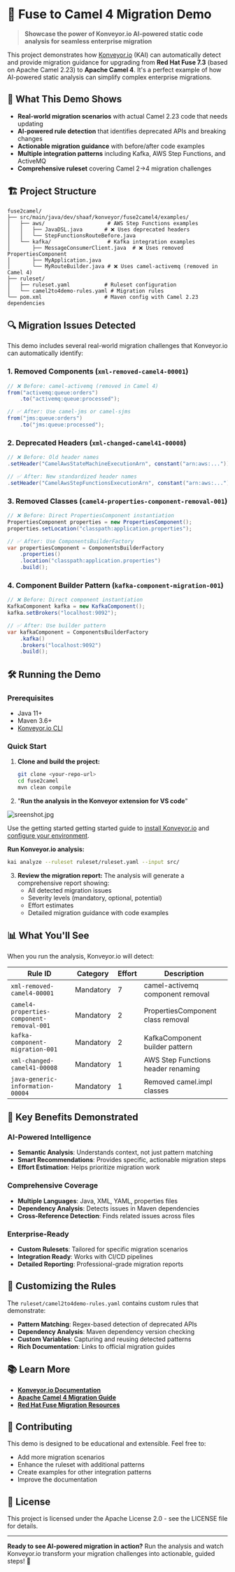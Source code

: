 # 🚀 Fuse to Camel 4 Migration Demo

> **Showcase the power of Konveyor.io AI-powered static code analysis for seamless enterprise migration**

This project demonstrates how [Konveyor.io](https://konveyor.io/) (KAI) can automatically detect and provide migration guidance for upgrading from **Red Hat Fuse 7.3** (based on Apache Camel 2.23) to **Apache Camel 4**. It's a perfect example of how AI-powered static analysis can simplify complex enterprise migrations.

## 🎯 What This Demo Shows

- **Real-world migration scenarios** with actual Camel 2.23 code that needs updating
- **AI-powered rule detection** that identifies deprecated APIs and breaking changes
- **Actionable migration guidance** with before/after code examples
- **Multiple integration patterns** including Kafka, AWS Step Functions, and ActiveMQ
- **Comprehensive ruleset** covering Camel 2→4 migration challenges

## 🏗️ Project Structure

```
fuse2camel/
├── src/main/java/dev/shaaf/konveyor/fuse2camel4/examples/
│   ├── aws/                    # AWS Step Functions examples
│   │   ├── JavaDSL.java       # ❌ Uses deprecated headers
│   │   └── StepFunctionsRouteBefore.java
│   └── kafka/                  # Kafka integration examples
│       ├── MessageConsumerClient.java  # ❌ Uses removed PropertiesComponent
│       ├── MyApplication.java
│       └── MyRouteBuilder.java # ❌ Uses camel-activemq (removed in Camel 4)
├── ruleset/
│   ├── ruleset.yaml           # Ruleset configuration
│   └── camel2to4demo-rules.yaml # Migration rules
└── pom.xml                    # Maven config with Camel 2.23 dependencies
```

## 🔍 Migration Issues Detected

This demo includes several real-world migration challenges that Konveyor.io can automatically identify:

### 1. **Removed Components** (`xml-removed-camel4-00001`)
```java
// ❌ Before: camel-activemq (removed in Camel 4)
from("activemq:queue:orders")
    .to("activemq:queue:processed");

// ✅ After: Use camel-jms or camel-sjms
from("jms:queue:orders")
    .to("jms:queue:processed");
```

### 2. **Deprecated Headers** (`xml-changed-camel41-00008`)
```java
// ❌ Before: Old header names
.setHeader("CamelAwsStateMachineExecutionArn", constant("arn:aws:..."))

// ✅ After: New standardized header names
.setHeader("CamelAwsStepFunctionsExecutionArn", constant("arn:aws:..."))
```

### 3. **Removed Classes** (`camel4-properties-component-removal-001`)
```java
// ❌ Before: Direct PropertiesComponent instantiation
PropertiesComponent properties = new PropertiesComponent();
properties.setLocation("classpath:application.properties");

// ✅ After: Use ComponentsBuilderFactory
var propertiesComponent = ComponentsBuilderFactory
    .properties()
    .location("classpath:application.properties")
    .build();
```

### 4. **Component Builder Pattern** (`kafka-component-migration-001`)
```java
// ❌ Before: Direct component instantiation
KafkaComponent kafka = new KafkaComponent();
kafka.setBrokers("localhost:9092");

// ✅ After: Use builder pattern
var kafkaComponent = ComponentsBuilderFactory
    .kafka()
    .brokers("localhost:9092")
    .build();
```

## 🛠️ Running the Demo

### Prerequisites
- Java 11+
- Maven 3.6+
- [Konveyor.io CLI](https://github.com/konveyor/kai/blob/main/docs/getting_started.md)

### Quick Start

1. **Clone and build the project:**
   ```bash
   git clone <your-repo-url>
   cd fuse2camel
   mvn clean compile
   ```

2. "**Run the analysis in the Konveyor extension for VS code**"

![sreenshot.jpg](.github/assets/sreenshot.jpg)

Use the getting started getting started guide to [install Konveyor.io](https://github.com/konveyor/kai/blob/main/docs/getting_started.md) 
and [configure your environment](https://github.com/konveyor/kai/blob/main/docs/getting_started.md#configure-your-environment).



**Run Konveyor.io analysis:**
   ```bash
   kai analyze --ruleset ruleset/ruleset.yaml --input src/
   ```

3. **Review the migration report:**
   The analysis will generate a comprehensive report showing:
   - All detected migration issues
   - Severity levels (mandatory, optional, potential)
   - Effort estimates
   - Detailed migration guidance with code examples

## 📊 What You'll See

When you run the analysis, Konveyor.io will detect:

| Rule ID | Category | Effort | Description |
|---------|----------|--------|-------------|
| `xml-removed-camel4-00001` | Mandatory | 7 | camel-activemq component removal |
| `camel4-properties-component-removal-001` | Mandatory | 2 | PropertiesComponent class removal |
| `kafka-component-migration-001` | Mandatory | 2 | KafkaComponent builder pattern |
| `xml-changed-camel41-00008` | Mandatory | 1 | AWS Step Functions header renaming |
| `java-generic-information-00004` | Mandatory | 1 | Removed camel.impl classes |

## 🎯 Key Benefits Demonstrated

### **AI-Powered Intelligence**
- **Semantic Analysis**: Understands context, not just pattern matching
- **Smart Recommendations**: Provides specific, actionable migration steps
- **Effort Estimation**: Helps prioritize migration work

### **Comprehensive Coverage**
- **Multiple Languages**: Java, XML, YAML, properties files
- **Dependency Analysis**: Detects issues in Maven dependencies
- **Cross-Reference Detection**: Finds related issues across files

### **Enterprise-Ready**
- **Custom Rulesets**: Tailored for specific migration scenarios
- **Integration Ready**: Works with CI/CD pipelines
- **Detailed Reporting**: Professional-grade migration reports

## 🔧 Customizing the Rules

The `ruleset/camel2to4demo-rules.yaml` contains custom rules that demonstrate:

- **Pattern Matching**: Regex-based detection of deprecated APIs
- **Dependency Analysis**: Maven dependency version checking
- **Custom Variables**: Capturing and reusing detected patterns
- **Rich Documentation**: Links to official migration guides

## 📚 Learn More

- **[Konveyor.io Documentation](https://github.com/konveyor/kai/blob/main/docs/getting_started.md)**
- **[Apache Camel 4 Migration Guide](https://camel.apache.org/manual/camel-4-migration-guide.html)**
- **[Red Hat Fuse Migration Resources](https://access.redhat.com/documentation/en-us/red_hat_fuse/7.3/html/upgrading_fuse/)**

## 🤝 Contributing

This demo is designed to be educational and extensible. Feel free to:

- Add more migration scenarios
- Enhance the ruleset with additional patterns
- Create examples for other integration patterns
- Improve the documentation

## 📄 License

This project is licensed under the Apache License 2.0 - see the LICENSE file for details.

---

**Ready to see AI-powered migration in action?** Run the analysis and watch Konveyor.io transform your migration challenges into actionable, guided steps! 🚀
